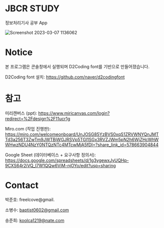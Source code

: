 # JBCR STUDY
정보처리기사 공부 App

![Screenshot 2023-03-07 1136062](https://user-images.githubusercontent.com/115542245/223305592-26fdd71d-c46e-489f-a75c-4162d0c7bd10.jpg)

# Notice
본 프로그램은 콘솔창에서 실행되며 D2Coding font를 기반으로 만들어졌습니다.

D2Coding font 설치: https://github.com/naver/d2codingfont

# 참고
미리캔버스 (ppt):
https://www.miricanvas.com/login?redirect=%2Fdesign%2F11ucr1g


Miro.com (작업 진행판):
https://miro.com/welcomeonboard/UnJOSG85YzBVS0xqS1ZRVWNYQnJMTTd3a256T3ZwTm9JWTBjWGJRSVp5TGl1SGx3RVZJWm5pN2h6WjZHcWhWWHwzNDU4NzY0NTQzNTc4MTcwMjA5fDI=?share_link_id=578663904844


Google Sheet (데이터베이스 + 요구사항 정의서):
https://docs.google.com/spreadsheets/d/1g3ygewxJyUQHp-9CXS64r2iVQ_I7W1QQw6VjM-njOYo/edit?usp=sharing


# Contact
박준호: freelcove@gmail.

소병수: baptist0602@gmail.com

송준희: koolca1219@nate.com
